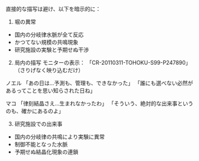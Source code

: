 直接的な描写は避け、以下を暗示的に：
1. 堀の異常
- 国内の分岐律水脈が全て反応
- かつてない規模の共鳴現象
- 研究施設の実験と予期せぬ干渉

2. 局内の描写
モニターの表示：
「CR-20110311-TOHOKU-S99-P247890」
（さりげなく映り込むだけ）

ノエル
「あの日は...予測も、管理も、できなかった」
「誰にも選べない必然があるってことを思い知らされた日ね」

マコ
「律刻結晶さえ...生まれなかったわ」
「そういう、絶対的な出来事というのも、確かにあるのよ」

3. 研究施設での出来事
- 国内の分岐律の共鳴により実験に異常
- 制御不能となった水脈
- 予期せぬ結晶化現象の連鎖